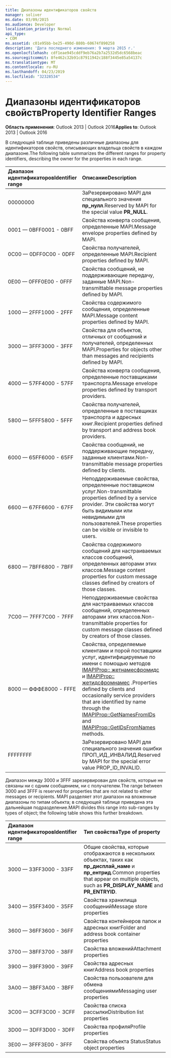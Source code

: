 ```yaml
---
title: Диапазоны идентификаторов свойств
manager: soliver
ms.date: 03/09/2015
ms.audience: Developer
localization_priority: Normal
api_type:
- COM
ms.assetid: c01e95bb-be25-490d-880b-60674f890258
description: 'Дата последнего изменения: 9 марта 2015 г.'
ms.openlocfilehash: cdf1eae945cddf9eb76a2b7a2532d5dc6568beac
ms.sourcegitcommit: 8fe462c32b91c87911942c188f3445e85a54137c
ms.translationtype: MT
ms.contentlocale: ru-RU
ms.lasthandoff: 04/23/2019
ms.locfileid: "32328534"
---
```

# <a name="property-identifier-ranges"></a><span data-ttu-id="0227e-103">Диапазоны идентификаторов свойств</span><span class="sxs-lookup"><span data-stu-id="0227e-103">Property Identifier Ranges</span></span>

  
  
<span data-ttu-id="0227e-104">**Область применения**: Outlook 2013 | Outlook 2016</span><span class="sxs-lookup"><span data-stu-id="0227e-104">**Applies to**: Outlook 2013 | Outlook 2016</span></span> 
  
<span data-ttu-id="0227e-105">В следующей таблице приведены различные диапазоны для идентификаторов свойств, описывающих владельца свойств в каждом диапазоне.</span><span class="sxs-lookup"><span data-stu-id="0227e-105">The following table summarizes the different ranges for property identifiers, describing the owner for the properties in each range.</span></span>
  
|<span data-ttu-id="0227e-106">**Диапазон идентификаторов**</span><span class="sxs-lookup"><span data-stu-id="0227e-106">**Identifier range**</span></span>|<span data-ttu-id="0227e-107">**Описание**</span><span class="sxs-lookup"><span data-stu-id="0227e-107">**Description**</span></span>|
|:-----|:-----|
|<span data-ttu-id="0227e-108">0000</span><span class="sxs-lookup"><span data-stu-id="0227e-108">0000</span></span>  <br/> |<span data-ttu-id="0227e-109">ЗаРезервировано MAPI для специального значения **пр_нулл**.</span><span class="sxs-lookup"><span data-stu-id="0227e-109">Reserved by MAPI for the special value **PR_NULL**.</span></span>  <br/> |
|<span data-ttu-id="0227e-110">0001 — 0BFF</span><span class="sxs-lookup"><span data-stu-id="0227e-110">0001 - 0BFF</span></span>  <br/> |<span data-ttu-id="0227e-111">Свойства конверта сообщения, определенные MAPI.</span><span class="sxs-lookup"><span data-stu-id="0227e-111">Message envelope properties defined by MAPI.</span></span>  <br/> |
|<span data-ttu-id="0227e-112">0C00 — 0DFF</span><span class="sxs-lookup"><span data-stu-id="0227e-112">0C00 - 0DFF</span></span>  <br/> |<span data-ttu-id="0227e-113">Свойства получателей, определенные MAPI.</span><span class="sxs-lookup"><span data-stu-id="0227e-113">Recipient properties defined by MAPI.</span></span>  <br/> |
|<span data-ttu-id="0227e-114">0E00 — 0FFF</span><span class="sxs-lookup"><span data-stu-id="0227e-114">0E00 - 0FFF</span></span>  <br/> |<span data-ttu-id="0227e-115">Свойства сообщений, не поддерживающие передачу, заданные MAPI.</span><span class="sxs-lookup"><span data-stu-id="0227e-115">Non-transmittable message properties defined by MAPI.</span></span>  <br/> |
|<span data-ttu-id="0227e-116">1000 — 2FFF</span><span class="sxs-lookup"><span data-stu-id="0227e-116">1000 - 2FFF</span></span>  <br/> |<span data-ttu-id="0227e-117">Свойства содержимого сообщения, определенные MAPI.</span><span class="sxs-lookup"><span data-stu-id="0227e-117">Message content properties defined by MAPI.</span></span>  <br/> |
|<span data-ttu-id="0227e-118">3000 — 3FFF</span><span class="sxs-lookup"><span data-stu-id="0227e-118">3000 - 3FFF</span></span>  <br/> |<span data-ttu-id="0227e-119">Свойства для объектов, отличных от сообщений и получателей, определенных MAPI.</span><span class="sxs-lookup"><span data-stu-id="0227e-119">Properties for objects other than messages and recipients defined by MAPI.</span></span>  <br/> |
|<span data-ttu-id="0227e-120">4000 — 57FF</span><span class="sxs-lookup"><span data-stu-id="0227e-120">4000 - 57FF</span></span>  <br/> |<span data-ttu-id="0227e-121">Свойства конверта сообщения, определенные поставщиками транспорта.</span><span class="sxs-lookup"><span data-stu-id="0227e-121">Message envelope properties defined by transport providers.</span></span>  <br/> |
|<span data-ttu-id="0227e-122">5800 — 5FFF</span><span class="sxs-lookup"><span data-stu-id="0227e-122">5800 - 5FFF</span></span>  <br/> |<span data-ttu-id="0227e-123">Свойства получателей, определенные в поставщиках транспорта и адресных книг.</span><span class="sxs-lookup"><span data-stu-id="0227e-123">Recipient properties defined by transport and address book providers.</span></span>  <br/> |
|<span data-ttu-id="0227e-124">6000 — 65FF</span><span class="sxs-lookup"><span data-stu-id="0227e-124">6000 - 65FF</span></span>  <br/> |<span data-ttu-id="0227e-125">Свойства сообщений, не поддерживающие передачу, заданные клиентами.</span><span class="sxs-lookup"><span data-stu-id="0227e-125">Non-transmittable message properties defined by clients.</span></span>  <br/> |
|<span data-ttu-id="0227e-126">6600 — 67FF</span><span class="sxs-lookup"><span data-stu-id="0227e-126">6600 - 67FF</span></span>  <br/> |<span data-ttu-id="0227e-127">Неподдерживаемые свойства, определенные поставщиком услуг.</span><span class="sxs-lookup"><span data-stu-id="0227e-127">Non-transmittable properties defined by a service provider.</span></span> <span data-ttu-id="0227e-128">Эти свойства могут быть видимыми или невидимыми для пользователей.</span><span class="sxs-lookup"><span data-stu-id="0227e-128">These properties can be visible or invisible to users.</span></span>  <br/> |
|<span data-ttu-id="0227e-129">6800 — 7BFF</span><span class="sxs-lookup"><span data-stu-id="0227e-129">6800 - 7BFF</span></span>  <br/> |<span data-ttu-id="0227e-130">Свойства содержимого сообщений для настраиваемых классов сообщений, определенных авторами этих классов.</span><span class="sxs-lookup"><span data-stu-id="0227e-130">Message content properties for custom message classes defined by creators of those classes.</span></span>  <br/> |
|<span data-ttu-id="0227e-131">7C00 — 7FFF</span><span class="sxs-lookup"><span data-stu-id="0227e-131">7C00 - 7FFF</span></span>  <br/> |<span data-ttu-id="0227e-132">Неподдерживаемые свойства для настраиваемых классов сообщений, определенных авторами этих классов.</span><span class="sxs-lookup"><span data-stu-id="0227e-132">Non-transmittable properties for custom message classes defined by creators of those classes.</span></span>  <br/> |
|<span data-ttu-id="0227e-133">8000 — ФФФЕ</span><span class="sxs-lookup"><span data-stu-id="0227e-133">8000 - FFFE</span></span>  <br/> |<span data-ttu-id="0227e-134">Свойства, определяемые клиентами и порой поставщики услуг, идентифицируемые по имени с помощью методов [IMAPIProp:: жетнамесфромидс](imapiprop-getnamesfromids.md) и [IMAPIProp:: жетидсфромнамес](imapiprop-getidsfromnames.md) .</span><span class="sxs-lookup"><span data-stu-id="0227e-134">Properties defined by clients and occasionally service providers that are identified by name through the [IMAPIProp::GetNamesFromIDs](imapiprop-getnamesfromids.md) and [IMAPIProp::GetIDsFromNames](imapiprop-getidsfromnames.md) methods.</span></span>  <br/> |
|<span data-ttu-id="0227e-135">FFFF</span><span class="sxs-lookup"><span data-stu-id="0227e-135">FFFF</span></span>  <br/> |<span data-ttu-id="0227e-136">ЗаРезервировано MAPI для специального значения ошибки ПРОП_ИД_ИНВАЛИД.</span><span class="sxs-lookup"><span data-stu-id="0227e-136">Reserved by MAPI for the special error value PROP_ID_INVALID.</span></span>  <br/> |
   
<span data-ttu-id="0227e-137">Диапазон между 3000 и 3FFF зарезервирован для свойств, которые не связаны ни с одним сообщением, ни с получателем.</span><span class="sxs-lookup"><span data-stu-id="0227e-137">The range between 3000 and 3FFF is reserved for properties that are not related to either messages or recipients.</span></span> <span data-ttu-id="0227e-138">MAPI разделяет этот диапазон на вложенные диапазоны по типам объекта; в следующей таблице приведена эта дальнейшая подразделение.</span><span class="sxs-lookup"><span data-stu-id="0227e-138">MAPI divides this range into sub-ranges by types of object; the following table shows this further breakdown.</span></span> 
  
|<span data-ttu-id="0227e-139">**Диапазон идентификаторов**</span><span class="sxs-lookup"><span data-stu-id="0227e-139">**Identifier range**</span></span>|<span data-ttu-id="0227e-140">**Тип свойства**</span><span class="sxs-lookup"><span data-stu-id="0227e-140">**Type of property**</span></span>|
|:-----|:-----|
|<span data-ttu-id="0227e-141">3000 — 33FF</span><span class="sxs-lookup"><span data-stu-id="0227e-141">3000 - 33FF</span></span>  <br/> |<span data-ttu-id="0227e-142">Общие свойства, которые отображаются в нескольких объектах, таких как **пр_дисплай_наме** и **пр_ентрид**.</span><span class="sxs-lookup"><span data-stu-id="0227e-142">Common properties that appear on multiple objects, such as **PR_DISPLAY_NAME** and **PR_ENTRYID**.</span></span>  <br/> |
|<span data-ttu-id="0227e-143">3400 — 35FF</span><span class="sxs-lookup"><span data-stu-id="0227e-143">3400 - 35FF</span></span>  <br/> |<span data-ttu-id="0227e-144">Свойства хранилища сообщений</span><span class="sxs-lookup"><span data-stu-id="0227e-144">Message store properties</span></span>  <br/> |
|<span data-ttu-id="0227e-145">3600 — 36FF</span><span class="sxs-lookup"><span data-stu-id="0227e-145">3600 - 36FF</span></span>  <br/> |<span data-ttu-id="0227e-146">Свойства контейнеров папок и адресных книг</span><span class="sxs-lookup"><span data-stu-id="0227e-146">Folder and address book container properties</span></span>  <br/> |
|<span data-ttu-id="0227e-147">3700 — 38FF</span><span class="sxs-lookup"><span data-stu-id="0227e-147">3700 - 38FF</span></span>  <br/> |<span data-ttu-id="0227e-148">Свойства вложений</span><span class="sxs-lookup"><span data-stu-id="0227e-148">Attachment properties</span></span>  <br/> |
|<span data-ttu-id="0227e-149">3900 — 39FF</span><span class="sxs-lookup"><span data-stu-id="0227e-149">3900 - 39FF</span></span>  <br/> |<span data-ttu-id="0227e-150">Свойства адресных книг</span><span class="sxs-lookup"><span data-stu-id="0227e-150">Address book properties</span></span>  <br/> |
|<span data-ttu-id="0227e-151">3A00 — 3BFF</span><span class="sxs-lookup"><span data-stu-id="0227e-151">3A00 - 3BFF</span></span>  <br/> |<span data-ttu-id="0227e-152">Свойства пользователя для обмена сообщениями</span><span class="sxs-lookup"><span data-stu-id="0227e-152">Messaging user properties</span></span>  <br/> |
|<span data-ttu-id="0227e-153">3C00 — 3CFF</span><span class="sxs-lookup"><span data-stu-id="0227e-153">3C00 - 3CFF</span></span>  <br/> |<span data-ttu-id="0227e-154">Свойства списка рассылки</span><span class="sxs-lookup"><span data-stu-id="0227e-154">Distribution list properties</span></span>  <br/> |
|<span data-ttu-id="0227e-155">3D00 — 3DFF</span><span class="sxs-lookup"><span data-stu-id="0227e-155">3D00 - 3DFF</span></span>  <br/> |<span data-ttu-id="0227e-156">Свойства профиля</span><span class="sxs-lookup"><span data-stu-id="0227e-156">Profile properties</span></span>  <br/> |
|<span data-ttu-id="0227e-157">3E00 — 3FFF</span><span class="sxs-lookup"><span data-stu-id="0227e-157">3E00 - 3FFF</span></span>  <br/> |<span data-ttu-id="0227e-158">Свойства объекта Status</span><span class="sxs-lookup"><span data-stu-id="0227e-158">Status object properties</span></span>  <br/> |
   

